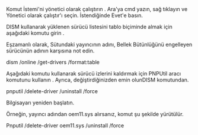 Komut İstemi'ni yönetici olarak çalıştırın . Ara'ya cmd yazın, sağ tıklayın ve Yönetici olarak çalıştır'ı seçin. İstendiğinde Evet'e basın.

DISM kullanarak yüklenen sürücü listesini tablo biçiminde almak için aşağıdaki komutu girin .

Eşzamanlı olarak, Sütundaki yayıncının adını, Bellek Bütünlüğünü engelleyen sürücünün adının karşısına not edin.

dism /online /get-drivers /format:table

Aşağıdaki komutu kullanarak sürücü izlerini kaldırmak için PNPUtil aracı komutunu kullanın . Ayrıca, değiştirdiğinizden emin olunDISM komutundan.

pnputil /delete-driver <Publisher Name> /uninstall /force

Bilgisayarı yeniden başlatın.

Örneğin, yayıncı adından oem11.sys alırsanız, komut şu şekilde yürütülür.

Pnputil /delete-driver oem11.sys /uninstall /force
